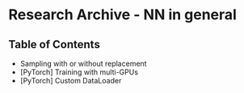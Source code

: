 # Research Archive - NN in general

## Table of Contents
* Sampling with or without replacement
* [PyTorch] Training with multi-GPUs
* [PyTorch] Custom DataLoader
